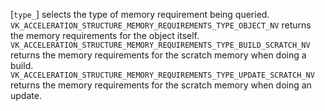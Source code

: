 [`type_`] selects the type of memory requirement being queried.
`VK_ACCELERATION_STRUCTURE_MEMORY_REQUIREMENTS_TYPE_OBJECT_NV`
returns the memory requirements for the object itself.
`VK_ACCELERATION_STRUCTURE_MEMORY_REQUIREMENTS_TYPE_BUILD_SCRATCH_NV`
returns the memory requirements for the scratch memory when doing a
build.
`VK_ACCELERATION_STRUCTURE_MEMORY_REQUIREMENTS_TYPE_UPDATE_SCRATCH_NV`
returns the memory requirements for the scratch memory when doing an
update.